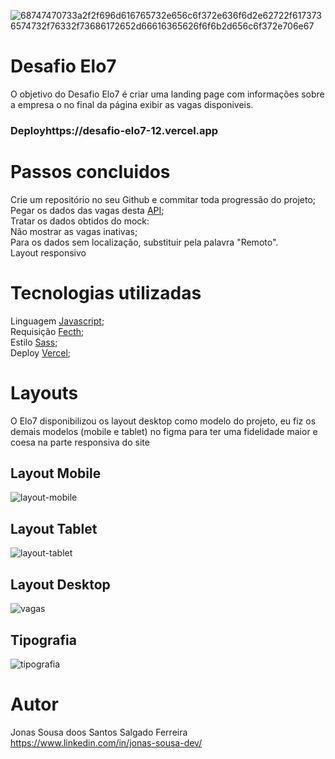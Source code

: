 ![68747470733a2f2f696d616765732e656c6f372e636f6d2e62722f6173736574732f76332f73686172652d66616365626f6f6b2d656c6f372e706e67](https://user-images.githubusercontent.com/112590170/213777857-d173a9fd-a148-4b17-8faf-714ea73fd270.png)

# Desafio Elo7

O objetivo do Desafio Elo7 é criar uma landing page com informações sobre a empresa o no final da página exibir as vagas disponiveis.

<h3>Deployhttps://desafio-elo7-12.vercel.app</h3>


# Passos concluidos
 Crie um repositório no seu Github e commitar toda progressão do projeto;<br>
 Pegar os dados das vagas desta <a href="http://www.mocky.io/v2/5d6fb6b1310000f89166087b">API</a>;<br>
 Tratar os dados obtidos do mock:<br>
 Não mostrar as vagas inativas;<br>
 Para os dados sem localização, substituir pela palavra "Remoto".<br>
 Layout responsivo<br>



# Tecnologias utilizadas 
Linguagem <a href="https://developer.mozilla.org/en-US/docs/Web/JavaScript">Javascript</a>;<br>
Requisição <a href="https://developer.mozilla.org/en-US/docs/Web/API/fetch">Fecth</a>;<br>
Estilo <a href="https://sass-lang.com">Sass</a>;<br>
Deploy <a href="https://vercel.com">Vercel</a>;<br>


# Layouts 
O Elo7 disponibilizou os layout desktop como modelo do projeto, eu fiz os demais modelos (mobile e tablet) no figma para ter uma fidelidade maior e coesa na parte responsiva do site


<h2> Layout Mobile </h2>

![layout-mobile](https://user-images.githubusercontent.com/112590170/213780724-6de200e2-58ed-45d1-8983-5a93dc09e72f.png)

<h2> Layout Tablet </h2>

![layout-tablet](https://user-images.githubusercontent.com/112590170/213780865-4b8b8494-d6b2-4de7-b1b8-146f605407d4.png)

<h2> Layout Desktop </h2>

![vagas](https://user-images.githubusercontent.com/112590170/213780910-ff473d4e-fcaa-4cae-890c-3e4aa2bec4d5.png)

<h2> Tipografia </h2>

![tipografia](https://user-images.githubusercontent.com/112590170/213782377-e6918ac7-fa13-4e11-9f5f-dc15ca433773.png)

# Autor<br>

Jonas Sousa doos Santos Salgado Ferreira<br>
https://www.linkedin.com/in/jonas-sousa-dev/
